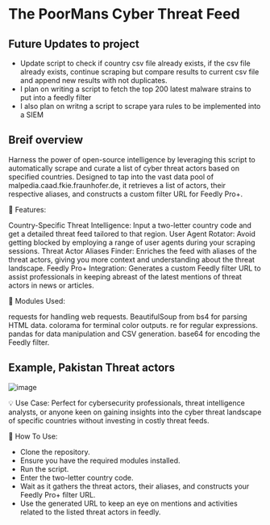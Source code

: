 # The PoorMans Cyber Threat Feed

## Future Updates to project

- Update script to check if country csv file already exists, if the csv file already exists, continue scraping but compare results to current csv file and append new results with not duplicates.
- I plan on writing a script to fetch the top 200 latest malware strains to put into a feedly filter
- I also plan on writng a script to scrape yara rules to be implemented into a SIEM

## Breif overview 
Harness the power of open-source intelligence by leveraging this script to automatically scrape and curate a list of cyber threat actors based on specified countries. Designed to tap into the vast data pool of malpedia.caad.fkie.fraunhofer.de, it retrieves a list of actors, their respective aliases, and constructs a custom filter URL for Feedly Pro+.

📌 Features:

Country-Specific Threat Intelligence: Input a two-letter country code and get a detailed threat feed tailored to that region.
User Agent Rotator: Avoid getting blocked by employing a range of user agents during your scraping sessions.
Threat Actor Aliases Finder: Enriches the feed with aliases of the threat actors, giving you more context and understanding about the threat landscape.
Feedly Pro+ Integration: Generates a custom Feedly filter URL to assist professionals in keeping abreast of the latest mentions of threat actors in news or articles.

🔧 Modules Used:

requests for handling web requests.
BeautifulSoup from bs4 for parsing HTML data.
colorama for terminal color outputs.
re for regular expressions.
pandas for data manipulation and CSV generation.
base64 for encoding the Feedly filter.

## Example, Pakistan Threat actors
![image](https://github.com/AlbertL7/The-PoorMans-Cyber-Threat-Feed/assets/71300144/96700923-2a5e-4a2b-a679-645f5a1c1207)


💡 Use Case:
Perfect for cybersecurity professionals, threat intelligence analysts, or anyone keen on gaining insights into the cyber threat landscape of specific countries without investing in costly threat feeds.

🔗 How To Use:

- Clone the repository.
- Ensure you have the required modules installed.
- Run the script.
- Enter the two-letter country code.
- Wait as it gathers the threat actors, their aliases, and constructs your Feedly Pro+ filter URL.
- Use the generated URL to keep an eye on mentions and activities related to the listed threat actors in feedly.
